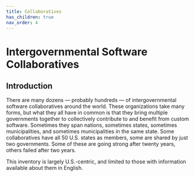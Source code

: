 ```yaml
---
title: Collaboratives
has_children: true
nav_order: 4
---
```


# Intergovernmental Software Collaboratives

## Introduction

There are many dozens — probably hundreds — of intergovernmental software collaboratives around the world. These organizations take many forms, but what they all have in common is that they bring multiple governments together to collectively contribute to and benefit from custom software. Sometimes they span nations, sometimes states, sometimes municipalities, and sometimes municipalities in the same state. Some collaboratives have all 50 U.S. states as members, some are shared by just two governments. Some of these are going strong after twenty years, others failed after two years.

This inventory is largely U.S.-centric, and limited to those with information available about them in English.

